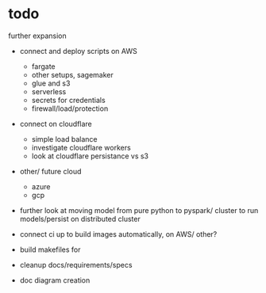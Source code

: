 # todo

further expansion

- connect and deploy scripts on AWS
    - fargate
    - other setups, sagemaker
    - glue and s3
    - serverless
    - secrets for credentials
    - firewall/load/protection

- connect on cloudflare
    - simple load balance
    - investigate cloudflare workers
    - look at cloudflare persistance vs s3

- other/ future cloud
    - azure
    - gcp

- further look at moving model from pure python to pyspark/ cluster to run models/persist on distributed cluster

- connect ci up to build images automatically, on AWS/ other?

- build makefiles for

- cleanup docs/requirements/specs

- doc diagram creation

